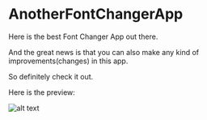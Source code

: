 # AnotherFontChangerApp

Here is the best Font Changer App out there.

And the great news is that you can also make any kind of improvements(changes) in this app.

So definitely check it out.

Here is the preview:

![alt text](https://i.ibb.co/CVtXfhY/preview.jpg)
